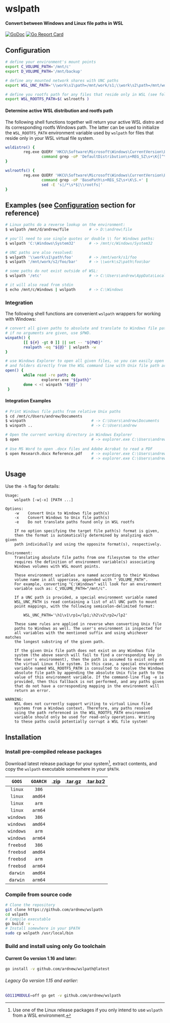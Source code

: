 [docimg]:https://godoc.org/github.com/ardnew/wslpath?status.svg
[docurl]:https://godoc.org/github.com/ardnew/wslpath
[repimg]:https://goreportcard.com/badge/github.com/ardnew/wslpath
[repurl]:https://goreportcard.com/report/github.com/ardnew/wslpath

# wslpath
#### Convert between Windows and Linux file paths in WSL

[![GoDoc][docimg]][docurl] [![Go Report Card][repimg]][repurl]

## Configuration

```sh
# define your environment's mount points
export C_VOLUME_PATH='/mnt/c'
export D_VOLUME_PATH='/mnt/backup'

# define any mounted network shares with UNC paths
export WSL_UNC_PATH='\\work\s1\path=/mnt/work/s1;\\work\s2\path=/mnt/work/s2'  

# define you rootfs path for any files that reside only in WSL (see following section)
export WSL_ROOTFS_PATH=$( wslrootfs )
```

#### Determine active WSL distribution and rootfs path

The following shell functions together will return your active WSL distro and its corresponding rootfs Windows path. The latter can be used to initialize the `WSL_ROOTFS_PATH` environment variable used by `wslpath` for files that reside only in your WSL virtual file system.

```bash
wsldistro() {
        reg.exe QUERY 'HKCU\Software\Microsoft\Windows\CurrentVersion\Lxss' /v DefaultDistribution /t REG_SZ | 
                command grep -oP 'DefaultDistribution\s+REG_SZ\s+\K{[^\}]+}'
}

wslrootfs() {
        reg.exe QUERY 'HKCU\Software\Microsoft\Windows\CurrentVersion\Lxss\'"$(wsldistro)" /v BasePath /t REG_SZ | 
                command grep -oP 'BasePath\s+REG_SZ\s+\K\S.+' |
                sed -E 's|/*\s*$|\\rootfs|'
}
```

## Examples (see [Configuration](README.md#Configuration) section for reference)

```bash
# Linux paths do a reverse lookup on the environment:
$ wslpath /mnt/d/andrew/file         # -> D:\andrew\file

# you'll need to use single quotes or double \\ for Windows paths:
$ wslpath 'C:\Windows\System32'      # -> /mnt/c/Windows/System32

# UNC paths are also resolved:
$ wslpath '\\work\s1\path\foo'       # -> /mnt/work/s1/foo
$ wslpath '/mnt/work/s2/foo/bar'     # -> \\work\s2\path\foo\bar

# some paths do not exist outside of WSL:
$ wslpath '/etc'                     # -> C:\Users\andrew\AppData\Local\Packages\CanonicalGroupLimited.UbuntuonWindows_79rhkp1fndgsc\LocalState\rootfs\etc

# it will also read from stdin
$ echo /mnt/c/Windows | wslpath      # -> C:\Windows
```

### Integration

The following shell functions are convenient `wslpath` wrappers for working with Windows:

```bash
# convert all given paths to absolute and translate to Windows file paths.
# if no arguments are given, use $PWD.
winpath() {
        [[ ${#} -gt 0 ]] || set -- "${PWD}"
        realpath -eq "${@}" | wslpath -w
}

# use Windows Explorer to open all given files, so you can easily open documents 
# and folders directly from the WSL command line with Unix file path arguments.
open() {
        while read -re path; do
                explorer.exe "${path}"
        done < <( winpath "${@}" )
 }
```

#### Integration Examples

```sh
# Print Windows file paths from relative Unix paths
$ cd /mnt/c/Users/andrew/Documents
$ winpath                             # -> C:\Users\andrew\Documents
$ winpath ..                          # -> C:\Users\andrew

# Open the current working directory in Windows Explorer
$ open                                # -> explorer.exe C:\Users\andrew\Documents
                                      
# Use MS Word to open .docx files and Adobe Acrobat to read a PDF
$ open Research.docx Reference.pdf    # -> explorer.exe C:\Users\andrew\Documents\Research.docx
                                      # -> explorer.exe C:\Users\andrew\Documents\Reference.pdf
```

## Usage

Use the `-h` flag for details:

```
Usage:
    wslpath [-w|-x] [PATH ...]

Options:
    -w    Convert Unix to Windows file path(s)
    -x    Convert Windows to Unix file path(s)
    -e    Do not translate paths found only in WSL rootfs

    If no option specifying the target file path(s) format is given,
    then the format is automatically determined by analyzing each given
    path individually and using the opposite format(s), respectively.

Environment:
    Translating absolute file paths from one filesystem to the other
    requires the definition of environment variable(s) associating
    Windows volumes with WSL mount points.

    These environment variables are named according to their Windows
    volume name in all uppercase, appended with "_VOLUME_PATH".
    For example, converting "C:\Windows" will look for an environment
    variable such as: C_VOLUME_PATH="/mnt/c".

    If a UNC path is provided, a special environment variable named
    WSL_UNC_PATH is read containing a list of all UNC path to mount
    point mappings, with the following semicolon-delimited format:

        WSL_UNC_PATH='\h1\v1\rp1=/lp1;\h2\v2\rp2=/lp2'

    These same rules are applied in reverse when converting Unix file
    paths to Windows as well. The user's environment is inspected for
    all variables with the mentioned suffix and using whichever matches
    the longest substring of the given path.

    If the given Unix file path does not exist on any Windows file
    system (the above search will fail to find a corresponding key in
    the user's environment), then the path is assumed to exist only on
    the virtual Linux file system. In this case, a special environment
    variable named WSL_ROOTFS_PATH is consulted to resolve the Windows
    absolute file path by appending the absolute Unix file path to the
    value of this environment variable. If the command-line flag -e is
    provided, then this fallback is not performed, and any paths given
    that do not have a corresponding mapping in the environment will
    return an error.

WARNING:
    WSL does not currently support writing to virtual Linux file
    systems from a Windows context. Therefore, any paths resolved
    using the path referenced in the WSL_ROOTFS_PATH environment
    variable should only be used for read-only operations. Writing
    to these paths could potentially corrupt a WSL file system!
```

## Installation

### Install pre-compiled release packages

Download latest release package for your system[^1], extract contents, and copy the `wslpath` executable somewhere in your `$PATH`.

[^1]: Use one of the Linux release packages if you only intend to use `wslpath` from a WSL environment.

|`GOOS`   |`GOARCH`|.zip|.tar.gz|.tar.bz2|
|:-------:|:------:|:--:|:-----:|:------:|
|`linux`  |`386`   ||||
|`linux`  |`amd64` ||||
|`linux`  |`arm`   ||||
|`linux`  |`arm64` ||||
|`windows`|`386`   ||||
|`windows`|`amd64` ||||
|`windows`|`arm`   ||||
|`windows`|`arm64` ||||
|`freebsd`|`386`   ||||
|`freebsd`|`amd64` ||||
|`freebsd`|`arm`   ||||
|`freebsd`|`arm64` ||||
|`darwin` |`amd64` ||||
|`darwin` |`arm64` ||||

### Compile from source code

```sh
# Clone the repository
git clone https://github.com/ardnew/wslpath
cd wslpath
# Compile executable
go build -v .
# Install somewhere in your $PATH
sudo cp wslpath /usr/local/bin
```

### Build and install using only Go toolchain

#### Current Go version 1.16 and later:

```sh
go install -v github.com/ardnew/wslpath@latest
```

###### Legacy Go version 1.15 and earlier:

```sh
GO111MODULE=off go get -v github.com/ardnew/wslpath
```
